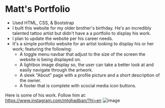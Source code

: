 # Matt's Portfolio

* Used HTML, CSS, &  Bootstrap
* I built this website for my older brother's birthday. He's an incredibly talented tattoo artist but didn't have a a portfolio to display his work. 
* I plan to update the website per his career needs.
* It's a simple portfolio website for an artist looking to display his or her work; featuring the following:
    * A toggle menu navbar that adjust to the size of the screen the website is being displayed on.
    * A lightbox image display so, the user can take a better look at and easily navigate through the artwork.
    * A sleek "About" page with a profile picture and a short description of the owner.
    * A footer that is complete with scocial media icon buttons.

Here is some of his work. Follow him at: https://www.instagram.com/mtghadban/?hl=en
![image](https://user-images.githubusercontent.com/26176491/63955681-2007f700-ca53-11e9-9123-595892aa702a.png)
